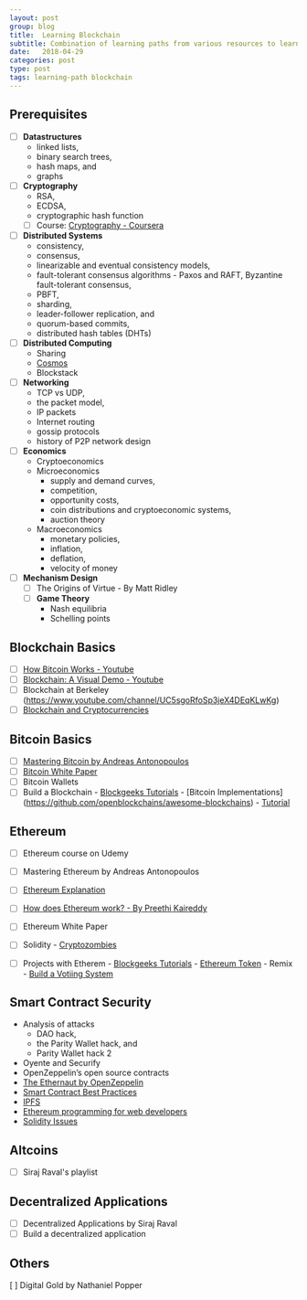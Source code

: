 ```yaml
---
layout: post
group: blog
title:  Learning Blockchain
subtitle: Combination of learning paths from various resources to learn blockchain
date:   2018-04-29
categories: post
type: post
tags: learning-path blockchain
---
```


## Prerequisites

- [ ] **Datastructures**      
    - linked lists, 
    - binary search trees, 
    - hash maps, and 
    - graphs 
- [ ] **Cryptography**      
    - RSA, 
    - ECDSA, 
    - cryptographic hash function
    - [ ] Course: [Cryptography - Coursera](https://www.coursera.org/learn/crypto)
- [ ] **Distributed Systems**      
    - consistency, 
    - consensus, 
    - linearizable and eventual consistency models, 
    - fault-tolerant consensus algorithms - Paxos and RAFT, Byzantine fault-tolerant consensus, 
    - PBFT, 
    - sharding, 
    - leader-follower replication, and 
    - quorum-based commits, 
    - distributed hash tables (DHTs) 
 - [ ] **Distributed Computing**
    - Sharing
    - [Cosmos](https://cosmos.network/)
    - Blockstack
 - [ ] **Networking**      
    - TCP vs UDP, 
    - the packet model, 
    - IP packets
    - Internet routing
    - gossip protocols
    - history of P2P network design
 - [ ] **Economics**      
    - Cryptoeconomics
    - Microeconomics
       - supply and demand curves, 
       - competition, 
       - opportunity costs, 
       - coin distributions and cryptoeconomic systems, 
       - auction theory
    - Macroeconomics
      - monetary policies, 
      - inflation, 
      - deflation, 
      - velocity of money
 - [ ] **Mechanism Design**
    - [ ] The Origins of Virtue - By Matt Ridley
    - [ ] **Game Theory**      
        - Nash equilibria
        - Schelling points

## Blockchain Basics
- [ ] [How Bitcoin Works - Youtube](https://youtu.be/_160oMzblY8)
- [ ] [Blockchain: A Visual Demo - Youtube](https://youtu.be/bBC-nXj3Ng4)
- [ ] Blockchain at Berkeley (https://www.youtube.com/channel/UC5sgoRfoSp3jeX4DEqKLwKg)
- [ ] [Blockchain and Cryptocurrencies](https://www.coursera.org/learn/cryptocurrency/home/welcome)

## Bitcoin Basics
- [ ] [Mastering Bitcoin by Andreas Antonopoulos]()
- [ ] [Bitcoin White Paper](https://youtu.be/bBC-nXj3Ng4)
- [ ] Bitcoin Wallets
- [ ] Build a Blockchain 
       - [Blockgeeks Tutorials](https://blockgeeks.com/guides/)
       - [Bitcoin Implementations] (https://github.com/openblockchains/awesome-blockchains)
       - [Tutorial](https://www.youtube.com/watch?v=3aJI1ABdjQk)

## Ethereum
- [ ] Ethereum course on Udemy 
- [ ] Mastering Ethereum by Andreas Antonopoulos
- [ ] [Ethereum Explanation](https://youtu.be/mCzyDLanA7s)
- [ ] [How does Ethereum work? - By Preethi Kaireddy](https://medium.com/@preethikasireddy/how-does-ethereum-work-anyway-22d1df506369)
- [ ] Ethereum White Paper
- [ ] Solidity - [Cryptozombies](https://cryptozombies.io/)
- [ ] Projects with Etherem
       - [Blockgeeks Tutorials](https://blockgeeks.com/guides/)
       - [Ethereum Token](https://enlight.nyc/ethereum-token)
       - Remix
       - [Build a Votiing System](https://karl.tech/learning-solidity-part-2-voting/)


## Smart Contract Security
- Analysis of attacks
     - DAO hack, 
     - the Parity Wallet hack, and 
     - Parity Wallet hack 2
- Oyente and Securify
- OpenZeppelin’s open source contracts
- [The Ethernaut by OpenZeppelin](https://github.com/OpenZeppelin/ethernaut)
- [Smart Contract Best Practices](https://consensys.github.io/smart-contract-best-practices/bibliography/)
- [IPFS](https://youtu.be/skMTdSEaCtA)
- [Ethereum programming for web developers](https://happyfuncorp.com/whitepapers/webthereum)
- [Solidity Issues](https://github.com/OpenZeppelin/openzeppelin-solidity/issues)

## Altcoins
- [ ] Siraj Raval's playlist

## Decentralized Applications
- [ ] Decentralized Applications by Siraj Raval
- [ ] Build a decentralized application

## Others
[ ] Digital Gold by Nathaniel Popper

